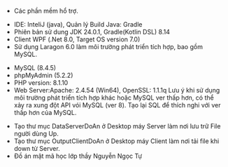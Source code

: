 * Các phần mềm hổ trợ.
- IDE: InteliJ (java), Quản lý Build Java: Gradle
- Phiên bản sử dung JDK 24.0.1, Gradle(Kotlin DSL) 8.14
- Client WPF (.Net 8.0, Target OS version 7.0)
- Sử dụng Laragon 6.0 làm môi trường phát triển tích hợp, bao gồm MySQL.
+ MySQL (8.4.5)
+ phpMyAdmin (5.2.2)
+ PHP version: 8.1.10
+ Web Server:Apache: 2.4.54 (Win64), OpenSSL: 1.1.1q
Lưu ý khi sử dụng môi trường phát triển tích hợp khác hoặc MySQL ver thấp hơn, có thể xảy ra xung đột API vói MySQL (ver 8). Tạo lại SQL để thích nghi với ver thấp hơn của MySQL.
* Tạo thư mục DataServerDoAn ở Desktop máy Server làm nơi lưu trữ File người dùng Up.
* Tạo thư mục OutputClientDoAn ở Desktop máy Client làm nơi tải file khi down từ Server.
* Đồ án mật mã học lớp thầy Nguyễn Ngọc Tự